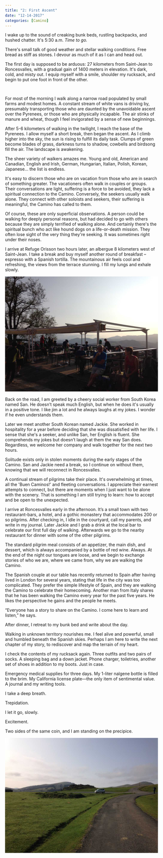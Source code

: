 ```yaml
---
title: "2: First Ascent"
date: "12-14-2017"
categories: [Camino]
---
```


I wake up to the sound of creaking bunk beds, rustling backpacks, and hushed chatter. It's 5:30 a.m. _Time to go._

There's small talk of good weather and stellar walking conditions. Free bread as stiff as stones. I devour as much of it as I can and head out.

The first day is supposed to be arduous: 27 kilometers from Saint-Jean to Roncesvalles, with a gradual gain of 1400 meters in elevation. It's dark, cold, and misty out. I equip myself with a smile, shoulder my rucksack, and begin to put one foot in front of the other.

&nbsp;

For most of the morning I walk along a narrow road populated by small farms and modest homes. A constant stream of white vans is driving by, presumably transporting those who are daunted by the unavoidable ascent over the Pyrenees, or those who are physically incapable. The air stinks of manure and wheat, though I feel invigorated by a sense of new beginnings.

After 5-6 kilometers of walking in the twilight, I reach the base of the Pyrenees. I allow myself a short break, then began the ascent. As I climb higher into the sky, the sun is rising to fulfill its daily task. Clumps of green become blades of grass, darkness turns to shadow, cowbells and birdsong fill the air. The landscape is awakening.

The sheer variety of walkers amazes me. Young and old, American and Canadian, English and Irish, German, Hungarian, Italian, Polish, Korean, Japanese… the list is endless.

It's easy to discern those who are on vacation from those who are in search of something greater. The vacationers often walk in couples or groups. Their conversations are light, suffering is a force to be avoided, they lack a spiritual connection to the Camino. Conversely, the seekers usually walk alone. They connect with other soloists and seekers, their suffering is meaningful, the Camino has called to them.

Of course, these are only superficial observations. A person could be walking for deeply personal reasons, but had decided to go with others because they are simply terrified of walking alone. And certainly there's the spiritual bunch who act like hound dogs on a life-or-death mission. They often lose sight of the very thing they're seeking. It was sometimes right under their noses.

I arrive at Refuge Orisson two hours later, an albergue 8 kilometers west of Saint-Jean. I take a break and buy myself another round of breakfast – espresso with a Spanish tortilla. The mountainous air feels cool and refreshing, the views from the terrace stunning. I fill my lungs and exhale slowly.

![](/photos/orr.jpg)

Back on the road, I am greeted by a cheery social worker from South Korea named San. He doesn’t speak much English, but when he does it's usually in a positive tone. I like jim a lot and he always laughs at my jokes. I wonder if he even understands them.

Later we meet another South Korean named Jackie. She worked in hospitality for a year before deciding that she was dissatisfied with her life. I sense that she's a seeker, and unlike San, her English is fluent. She comprehends my jokes but doesn’t laugh at them the way San does. Regardless, we welcome her company and walk together for the next two hours.

Solitude exists only in stolen moments during the early stages of the Camino. San and Jackie need a break, so I continue on without them, knowing that we will reconnect in Roncesvalles.

A continual stream of pilgrims take their place. It's overwhelming at times, all the 'Buen Caminos!' and fleeting conversations. I appreciate their earnest attempts to connect, but there are moments when I just want to be alone with the scenery. That is something I am still trying to learn: how to accept and be open to the unexpected.

I arrive at Roncesvalles early in the afternoon. It’s a small town with two restaurant-bars, a hotel, and a gothic monastery that accommodates 200 or so pilgrims. After checking in, I idle in the courtyard, call my parents, and write in my journal. Later Jackie and I grab a drink at the local bar to celebrate our first full day of walking. Afterwards we go to the nearby restaurant for dinner with some of the other pilgrims. 

The standard pilgrim meal consists of an appetizer, the main dish, and dessert, which is always accompanied by a bottle of red wine. Always. At the end of the night our tongues are loose, and we begin to exchange stories of who we are, where we came from, why we are walking the Camino.

The Spanish couple at our table has recently returned to Spain after having lived in London for several years, stating that life in the city was too complicated. They prefer the simple lifestyle of Spain, and they are walking the Camino to celebrate their homecoming. Another man from Italy shares that he has been walking the Camino every year for the past five years. He likes the perspective he gains and the people he meets. 

“Everyone has a story to share on the Camino. I come here to learn and listen,” he says.

After dinner, I retreat to my bunk bed and write about the day.

Walking in unknown territory nourishes me. I feel alive and powerful, small and humbled beneath the Spanish skies. Perhaps I am here to write the next chapter of my story, to rediscover and map the terrain of my heart.

I check the contents of my rucksack again. Three outfits and two pairs of socks. A sleeping bag and a down jacket. Phone charger, toiletries, another set of shoes in addition to my boots. Just in case.

Emergency medical supplies for three days. My 1-liter nalgene bottle is filled to the brim. My California license plate––the only item of sentimental value. A journal and my writing tools.

I take a deep breath.

Trepidation.

I let it go, slowly.

Excitement.

Two sides of the same coin, and I am standing on the precipice.

![](/photos/road.jpg)